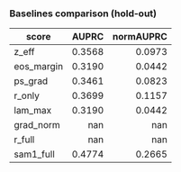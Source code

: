 ### Baselines comparison (hold-out)

| score | AUPRC | normAUPRC |
|---|---:|---:|
| z_eff | 0.3568 | 0.0973 |
| eos_margin | 0.3190 | 0.0442 |
| ps_grad | 0.3461 | 0.0823 |
| r_only | 0.3699 | 0.1157 |
| lam_max | 0.3190 | 0.0442 |
| grad_norm | nan | nan |
| r_full | nan | nan |
| sam1_full | 0.4774 | 0.2665 |